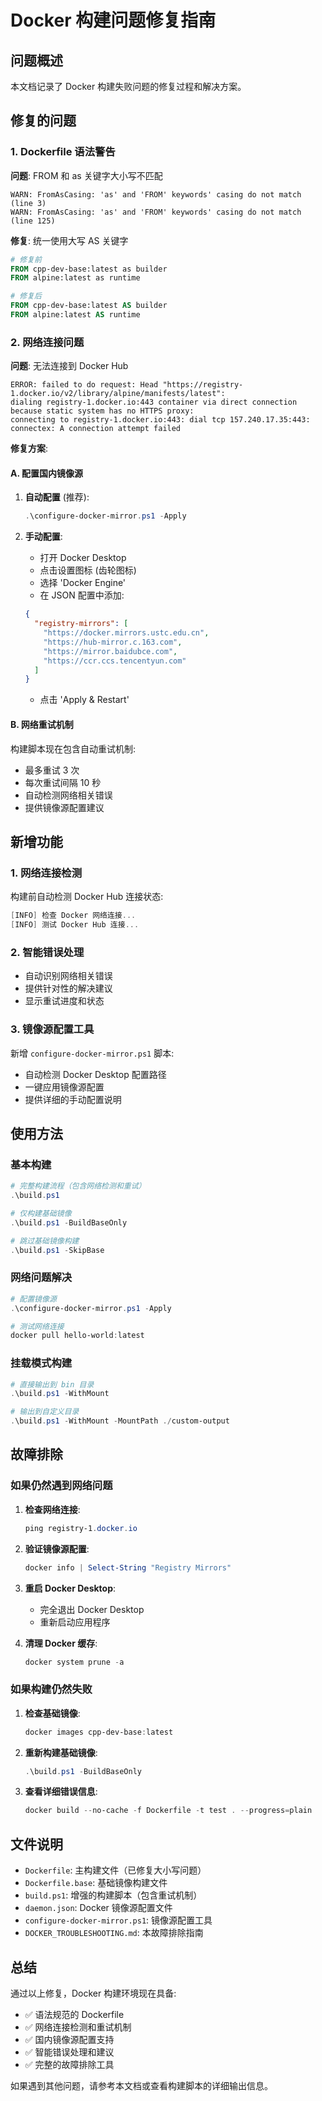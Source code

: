 # Docker 构建问题修复指南

## 问题概述

本文档记录了 Docker 构建失败问题的修复过程和解决方案。

## 修复的问题

### 1. Dockerfile 语法警告

**问题**: FROM 和 as 关键字大小写不匹配
```
WARN: FromAsCasing: 'as' and 'FROM' keywords' casing do not match (line 3)
WARN: FromAsCasing: 'as' and 'FROM' keywords' casing do not match (line 125)
```

**修复**: 统一使用大写 AS 关键字
```dockerfile
# 修复前
FROM cpp-dev-base:latest as builder
FROM alpine:latest as runtime

# 修复后
FROM cpp-dev-base:latest AS builder
FROM alpine:latest AS runtime
```

### 2. 网络连接问题

**问题**: 无法连接到 Docker Hub
```
ERROR: failed to do request: Head "https://registry-1.docker.io/v2/library/alpine/manifests/latest": 
dialing registry-1.docker.io:443 container via direct connection because static system has no HTTPS proxy: 
connecting to registry-1.docker.io:443: dial tcp 157.240.17.35:443: connectex: A connection attempt failed
```

**修复方案**:

#### A. 配置国内镜像源

1. **自动配置** (推荐):
   ```powershell
   .\configure-docker-mirror.ps1 -Apply
   ```

2. **手动配置**:
   - 打开 Docker Desktop
   - 点击设置图标 (齿轮图标)
   - 选择 'Docker Engine'
   - 在 JSON 配置中添加:
   ```json
   {
     "registry-mirrors": [
       "https://docker.mirrors.ustc.edu.cn",
       "https://hub-mirror.c.163.com",
       "https://mirror.baidubce.com",
       "https://ccr.ccs.tencentyun.com"
     ]
   }
   ```
   - 点击 'Apply & Restart'

#### B. 网络重试机制

构建脚本现在包含自动重试机制:
- 最多重试 3 次
- 每次重试间隔 10 秒
- 自动检测网络相关错误
- 提供镜像源配置建议

## 新增功能

### 1. 网络连接检测

构建前自动检测 Docker Hub 连接状态:
```powershell
[INFO] 检查 Docker 网络连接...
[INFO] 测试 Docker Hub 连接...
```

### 2. 智能错误处理

- 自动识别网络相关错误
- 提供针对性的解决建议
- 显示重试进度和状态

### 3. 镜像源配置工具

新增 `configure-docker-mirror.ps1` 脚本:
- 自动检测 Docker Desktop 配置路径
- 一键应用镜像源配置
- 提供详细的手动配置说明

## 使用方法

### 基本构建
```powershell
# 完整构建流程（包含网络检测和重试）
.\build.ps1

# 仅构建基础镜像
.\build.ps1 -BuildBaseOnly

# 跳过基础镜像构建
.\build.ps1 -SkipBase
```

### 网络问题解决
```powershell
# 配置镜像源
.\configure-docker-mirror.ps1 -Apply

# 测试网络连接
docker pull hello-world:latest
```

### 挂载模式构建
```powershell
# 直接输出到 bin 目录
.\build.ps1 -WithMount

# 输出到自定义目录
.\build.ps1 -WithMount -MountPath ./custom-output
```

## 故障排除

### 如果仍然遇到网络问题

1. **检查网络连接**:
   ```powershell
   ping registry-1.docker.io
   ```

2. **验证镜像源配置**:
   ```powershell
   docker info | Select-String "Registry Mirrors"
   ```

3. **重启 Docker Desktop**:
   - 完全退出 Docker Desktop
   - 重新启动应用程序

4. **清理 Docker 缓存**:
   ```powershell
   docker system prune -a
   ```

### 如果构建仍然失败

1. **检查基础镜像**:
   ```powershell
   docker images cpp-dev-base:latest
   ```

2. **重新构建基础镜像**:
   ```powershell
   .\build.ps1 -BuildBaseOnly
   ```

3. **查看详细错误信息**:
   ```powershell
   docker build --no-cache -f Dockerfile -t test . --progress=plain
   ```

## 文件说明

- `Dockerfile`: 主构建文件（已修复大小写问题）
- `Dockerfile.base`: 基础镜像构建文件
- `build.ps1`: 增强的构建脚本（包含重试机制）
- `daemon.json`: Docker 镜像源配置文件
- `configure-docker-mirror.ps1`: 镜像源配置工具
- `DOCKER_TROUBLESHOOTING.md`: 本故障排除指南

## 总结

通过以上修复，Docker 构建环境现在具备:
- ✅ 语法规范的 Dockerfile
- ✅ 网络连接检测和重试机制
- ✅ 国内镜像源配置支持
- ✅ 智能错误处理和建议
- ✅ 完整的故障排除工具

如果遇到其他问题，请参考本文档或查看构建脚本的详细输出信息。